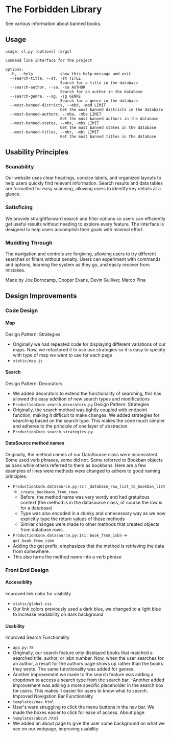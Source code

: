 # The Forbidden Library
See various information about banned books.

## Usage

```
usage: cl.py [options] [args]

Command line interface for the project

options:
  -h, --help            show this help message and exit
  --search-title, --st, -st TITLE
                        Search for a title in the database
  --search-author, --sa, -sa AUTHOR
                        Search for an author in the database
  --search-genre, --sg, -sg GENRE
                        Search for a genre in the database
  --most-banned-districts, --mbd, -mbd LIMIT
                        Get the most banned districts in the database
  --most-banned-authors, --mba, -mba LIMIT
                        Get the most banned authors in the database
  --most-banned-states, --mbs, -mbs LIMIT
                        Get the most banned states in the database
  --most-banned-titles, --mbt, -mbt LIMIT
                        Get the most banned titles in the database
```

## Usability Principles

### Scanability
Our website uses clear headings, concise labels, and organized layouts to help users quickly find relevant information. Search results and data tables are formatted for easy scanning, allowing users to identify key details at a glance.

### Satisficing
We provide straightforward search and filter options so users can efficiently get useful results without needing to explore every feature. The interface is designed to help users accomplish their goals with minimal effort.

### Muddling Through
The navigation and controls are forgiving, allowing users to try different searches or filters without penalty. Users can experiment with commands and options, learning the system as they go, and easily recover from mistakes.

Made by Joe Borncamp, Cooper Evans, Devin Gulliver, Marco Pina

## Design Improvements

### Code Design

#### Map
Design Pattern: Strategies
- Originally we had repeated code for displaying different variations of our maps. Now, we refactored it to use use strategies so it is easy to specify with type of map we want to use for each page
- `static/map.js`
#### Search
Design Pattern: Decorators
- We added decorators to extend the functionality of searching, this has allowed the easy addition of new search types and modifications
- `ProductionCode.search_decorators.py`
Design Pattern: Strategies
- Originally, the search method was tightly coupled with endpoint function, making it difficult to make changes. We added strategies for searching based on the search type. This makes the code much simpler and adheres to the principle of one layer of abstracion.
- `ProductionCode.search_strategies.py`
#### DataSource method names
Originally, the method names of our DataSource class were inconsistent. Some used verb phrases, some did not. Some referred to Bookban objects as bans while others referred to them as bookbans. Here are a few examples of lines were methods were changed to adhere to good naming principles:
- `ProductionCode.datasource.py:72` : `_database_row_list_to_bookban_list` -> `_create_bookbans_from_rows`
  - Before, the method name was very wordy and had gratuitous context (the method is in the datasource class, of course the row is for a database)
  - Type was also encoded in a clunky and unnecessary way as we now explicitly type the return values of these methods
  - Similar changes were made to other methods that created objects from database rows.
-  `ProductionCode.datasource.py:141` : `book_from_isbn` -> `get_book_from_isbn`
  - Adding the get prefix, emphasizes that the method is retrieving the data from somewhere.
  - This also turns the method name into a verb phrase
### Front End Design
#### Accessiblity
Improved link color for visibility
- `static/global.css`
- Our link colors previously used a dark blue, we changed to a light blue to increase readability on dark background
#### Usability
Improved Search Functionality
- `app.py:78`
- Originally, our search feature only displayed books that matched a searched title, author, or isbn number. Now, when the user searches for an author, a result for the authors page shows up rather than the books they wrote. The same functionality was added for genres.
- Another improvement we made to the search feature was adding a dropdown to access a search type from the search bar.
-Another added improvement was adding a more specific placeholder in the search box for users. This makes it easier for users to know what to search.
Improved Navigation Bar Functionality
- `templates/nav.html`
- User's were struggling to click the menu buttons in the nav bar. We made the boxes easier to click for ease of access.
About page
- `templates/about.html`
- We added an about page to give the user some background on what we see on our webpage, improving usability
